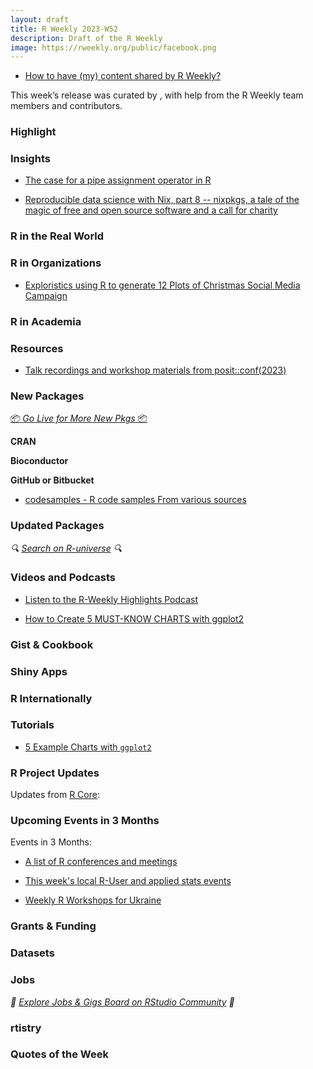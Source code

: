 ```yaml
---
layout: draft
title: R Weekly 2023-W52
description: Draft of the R Weekly
image: https://rweekly.org/public/facebook.png
---
```



+ [How to have (my) content shared by R Weekly?](https://github.com/rweekly/rweekly.org#how-to-have-my-content-shared-by-r-weekly)

This week’s release was curated by [](), with help from the R Weekly team members and contributors.



### Highlight



### Insights

* [The case for a pipe assignment operator in R](http://hughjonesd.github.io/case-for-pipe-assignment.html)


- [Reproducible data science with Nix, part 8 -- nixpkgs, a tale of the magic of free and open source software and a call for charity](https://www.brodrigues.co/blog/2023-12-19-nix_for_r_part_8/)

### R in the Real World



### R in Organizations

+ [Exploristics using R to generate 12 Plots of Christmas Social Media Campaign](https://github.com/GABurns/12PlotsChristmas)


### R in Academia



### Resources

+ [Talk recordings and workshop materials from posit::conf(2023)](https://posit.co/blog/talks-and-workshops-from-posit-conf-2023/)

### New Packages

<p class="added-hostname"><a href="https://rweekly.org/live" target="_blank" class="externalLink">📦 <i>Go Live for More New Pkgs</i> 📦</a></p>


**CRAN**



**Bioconductor**



**GitHub or Bitbucket**

* [codesamples - R code samples From various sources](https://github.com/hughjonesd/codesamples)

### Updated Packages

<i>🔍 [Search on R-universe](https://r-universe.dev/search/) 🔍</i>

### Videos and Podcasts

+ [Listen to the R-Weekly Highlights Podcast](https://rweekly.fireside.fm/)

+ [How to Create 5 MUST-KNOW CHARTS with ggplot2](https://youtu.be/iy-2ybDgVe8)

### Gist & Cookbook



### Shiny Apps



### R Internationally



### Tutorials

+ [5 Example Charts with `ggplot2`](https://albert-rapp.de/posts/ggplot2-tips/19_example_charts/19_example_charts)


<!--<div class="post-more-begin></div><div class="post-more-end"></div>-->

### R Project Updates

Updates from [R Core](http://developer.r-project.org/blosxom.cgi/R-devel/NEWS):


### Upcoming Events in 3 Months

Events in 3 Months:


+ [A list of R conferences and meetings](https://jumpingrivers.github.io/meetingsR/events.html)

+ [This week's local R-User and applied stats events](https://community.rstudio.com/c/irl)

+ [Weekly R Workshops for Ukraine](https://sites.google.com/view/dariia-mykhailyshyna/main/r-workshops-for-ukraine)

### Grants & Funding


### Datasets


### Jobs

<i>💼 [Explore Jobs & Gigs Board on RStudio Community](https://community.rstudio.com/c/jobs/) 💼</i>

### rtistry


### Quotes of the Week
